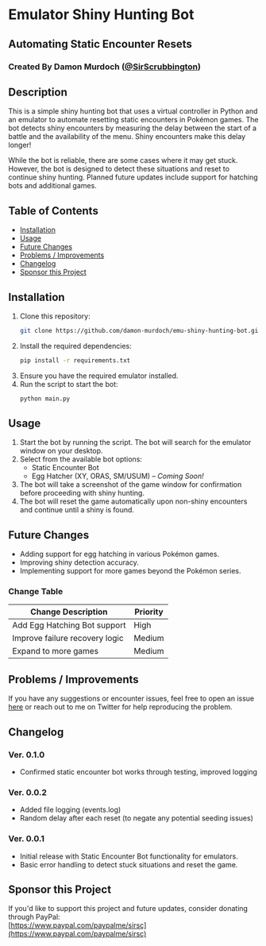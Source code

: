 # Emulator Shiny Hunting Bot
## Automating Static Encounter Resets
### Created By Damon Murdoch ([@SirScrubbington](https://github.com/SirScrubbington))

## Description

This is a simple shiny hunting bot that uses a virtual controller in Python and an emulator to automate resetting static encounters in Pokémon games.
The bot detects shiny encounters by measuring the delay between the start of a battle and the availability of the menu. Shiny encounters make this delay longer!

While the bot is reliable, there are some cases where it may get stuck. However, the bot is designed to detect these situations and reset to continue shiny hunting. 
Planned future updates include support for hatching bots and additional games.

## Table of Contents

- [Installation](#installation)
- [Usage](#usage)
- [Future Changes](#future-changes)
- [Problems / Improvements](#problems--improvements)
- [Changelog](#changelog)
- [Sponsor this Project](#sponsor-this-project)

## Installation

1. Clone this repository:
   ```bash
   git clone https://github.com/damon-murdoch/emu-shiny-hunting-bot.git
   ```
2. Install the required dependencies:
   ```bash
   pip install -r requirements.txt
   ```
3. Ensure you have the required emulator installed.
4. Run the script to start the bot:
   ```bash
   python main.py
   ```

## Usage

1. Start the bot by running the script. The bot will search for the emulator window on your desktop.
2. Select from the available bot options:
   - Static Encounter Bot
   - Egg Hatcher (XY, ORAS, SM/USUM) – *Coming Soon!*
3. The bot will take a screenshot of the game window for confirmation before proceeding with shiny hunting.
4. The bot will reset the game automatically upon non-shiny encounters and continue until a shiny is found.

## Future Changes

- Adding support for egg hatching in various Pokémon games.
- Improving shiny detection accuracy.
- Implementing support for more games beyond the Pokémon series.

### Change Table

| Change Description            | Priority |
| ----------------------------- | -------- |
| Add Egg Hatching Bot support   | High     |
| Improve failure recovery logic | Medium   |
| Expand to more games           | Medium   |

## Problems / Improvements

If you have any suggestions or encounter issues, feel free to open an issue [here](../../issues) or reach out to me on Twitter for help reproducing the problem.

## Changelog

### Ver. 0.1.0

- Confirmed static encounter bot works through testing, improved logging

### Ver. 0.0.2

- Added file logging (events.log)
- Random delay after each reset (to negate any potential seeding issues)

### Ver. 0.0.1

- Initial release with Static Encounter Bot functionality for emulators.
- Basic error handling to detect stuck situations and reset the game.

## Sponsor this Project

If you'd like to support this project and future updates, consider donating through PayPal:  
[https://www.paypal.com/paypalme/sirsc](https://www.paypal.com/paypalme/sirsc)
